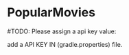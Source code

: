 # PopularMovies
#TODO: Please assign a api key value:

add a API KEY IN (gradle.properties) file.





